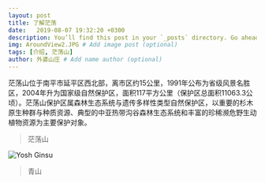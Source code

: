 ```yaml
---
layout: post
title: 了解茫荡  
date:   2019-08-07 19:32:20 +0300
description: You’ll find this post in your `_posts` directory. Go ahead and edit it and re-build the site to see your changes. # Add post description (optional)
img: AroundView2.JPG # Add image post (optional)
tags: [介绍, 茫荡山]
author: 外婆山庄 # Add name author (optional)
---
```

茫荡山位于南平市延平区西北部，离市区约15公里，1991年公布为省级风景名胜区，2004年升为国家级自然保护区，面积117平方公里（保护区总面积11063.3公顷）。茫荡山保护区属森林生态系统与遗传多样性类型自然保护区，以重要的杉木原生种群与种质资源、典型的中亚热带沟谷森林生态系统和丰富的珍稀濒危野生动植物资源为主要保护对象。

>茫荡山


![Yosh Ginsu]({{site.baseurl}}/assets/img/Mountain2.JPG)
>青山
